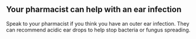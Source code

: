 ## Your pharmacist can help with an ear infection

Speak to your pharmacist if you think you have an outer ear infection. They
can recommend acidic ear drops to help stop bacteria or fungus spreading.
